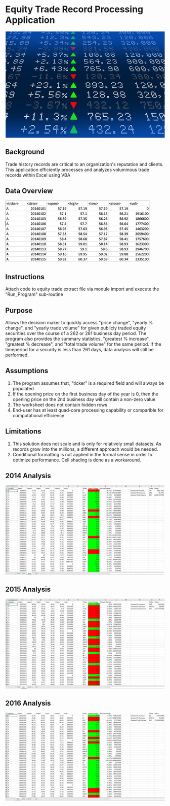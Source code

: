 # Equity Trade Record Processing Application

![WallStreet](Images/Chart.png)

## Background

Trade history records are critical to an organization's reputation and clients. This application efficiently processes and analyzes voluminous trade records within
Excel using VBA

## Data Overview

![WallStreet](Images/DataOverview.png)

## Instructions

Attach code to equity trade extract file via module import and execute the "Run_Program" sub-routine

## Purpose

Allows the decision maker to quickly access "price change", "yearly % change", and "yearly trade volume" for given publicly traded equity securities over the
course of a 262 or 261 business day period. The program also provides the summary statistics, "greatest % increase", "greatest % decrease", and "total trade volume"
for the same period.  If the timeperiod for a security is less than 261 days, data analysis will still be performed.

## Assumptions

1. The program assumes that, "ticker" is a required field and will always be populated
2. If the opening price on the first business day of the year is 0, then the opening price
   on the 2nd business day will contain a non-zero value
3. The worksheet does not contain hidden rows
4. End-user has at least quad-core processing capability or comparible for computational efficiency

## Limitations

1. This solution does not scale and is only for relatively small datasets. As records grow into the millions, a different approach would be needed.
2. Conditional formatting is not applied in the formal sense in order to optimize performance. Cell shading is done as a workaround.

## 2014 Analysis

![WallStreet](Images/2014.png)

## 2015 Analysis

![WallStreet](Images/2015.png)

## 2016 Analysis

![WallStreet](Images/2016.png)
